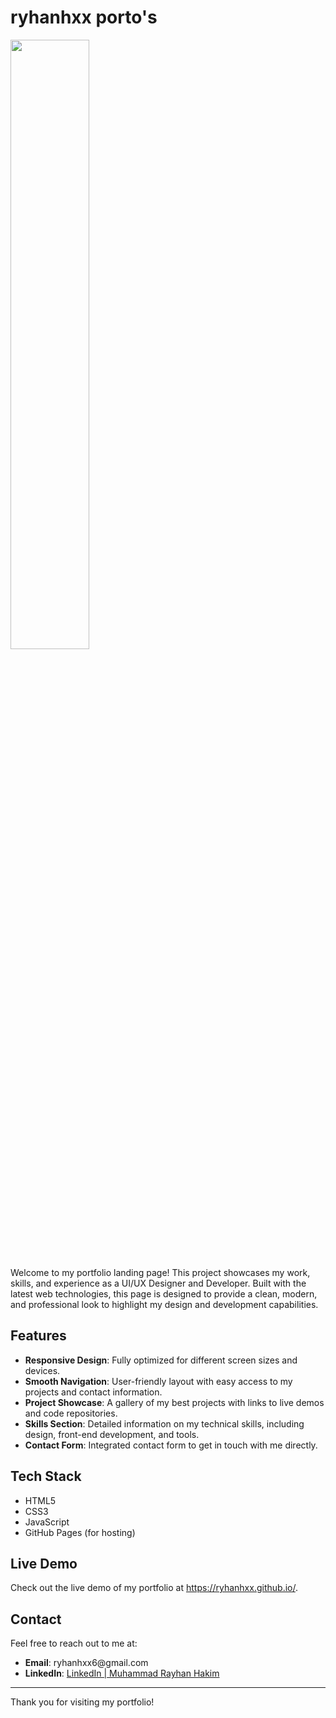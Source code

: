 <h1>ryhanhxx porto's</h1>

[<img src="https://img.youtube.com/vi/mvRkCfoLF5Q/maxresdefault.jpg" width="50%">](https://www.linkedin.com/posts/muhammad-rayhan-hakim-8ab419217_opentowork-portofolio-careergrowth-activity-7247455356430233601-Cyes?utm_source=share&utm_medium=member_desktop)

<p>Welcome to my portfolio landing page! This project showcases my work, skills, and experience as a UI/UX Designer and Developer. Built with the latest web technologies, this page is designed to provide a clean, modern, and professional look to highlight my design and development capabilities.</p>

<h2>Features</h2>
<ul>
    <li><strong>Responsive Design</strong>: Fully optimized for different screen sizes and devices.</li>
    <li><strong>Smooth Navigation</strong>: User-friendly layout with easy access to my projects and contact information.</li>
    <li><strong>Project Showcase</strong>: A gallery of my best projects with links to live demos and code repositories.</li>
    <li><strong>Skills Section</strong>: Detailed information on my technical skills, including design, front-end development, and tools.</li>
    <li><strong>Contact Form</strong>: Integrated contact form to get in touch with me directly.</li>
</ul>

<h2>Tech Stack</h2>
<ul>
    <li>HTML5</li>
    <li>CSS3</li>
    <li>JavaScript</li>
    <li>GitHub Pages (for hosting)</li>
</ul>

<h2>Live Demo</h2>
<p>Check out the live demo of my portfolio at <a href="https://ryhanhxx.github.io/" target="_blank">https://ryhanhxx.github.io/</a>.</p>

<h2>Contact</h2>
<p>Feel free to reach out to me at:</p>
<ul>
    <li><strong>Email</strong>: ryhanhxx6@gmail.com</li>
    <li><strong>LinkedIn</strong>: <a href="https://www.linkedin.com/in/muhammad-rayhan-hakim-8ab419217/" target="_blank">LinkedIn | Muhammad Rayhan Hakim</a></li>
</ul>
<hr>

<p>Thank you for visiting my portfolio!</p>

</body>
</html>
